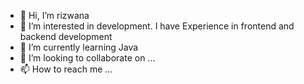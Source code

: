 - 👋 Hi, I’m rizwana
- 👀 I’m interested in development. I have Experience in frontend and backend development 
- 🌱 I’m currently learning Java
- 💞️ I’m looking to collaborate on ...
- 📫 How to reach me ...

<!---
rizwana1426/rizwana1426 is a ✨ special ✨ repository because its `README.md` (this file) appears on your GitHub profile.
You can click the Preview link to take a look at your changes.
--->
